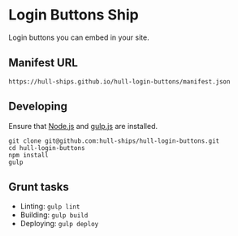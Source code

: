Login Buttons Ship
==================

Login buttons you can embed in your site.

## Manifest URL

```
https://hull-ships.github.io/hull-login-buttons/manifest.json
```

## Developing

Ensure that [Node.js](http://nodejs.org) and [gulp.js](http://gulpjs.com) are installed.

```
git clone git@github.com:hull-ships/hull-login-buttons.git
cd hull-login-buttons
npm install
gulp
```

## Grunt tasks

- Linting: `gulp lint`
- Building: `gulp build`
- Deploying: `gulp deploy`
